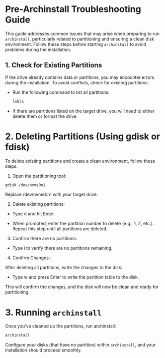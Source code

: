 # Pre-Archinstall Troubleshooting Guide

This guide addresses common issues that may arise when preparing to run `archinstall`, particularly related to partitioning and ensuring a clean disk environment. Follow these steps before starting `archinstall` to avoid problems during the installation.

## 1. Check for Existing Partitions

If the drive already contains data or partitions, you may encounter errors during the installation. To avoid conflicts, check for existing partitions:

- Run the following command to list all partitions:
  ```bash
  lsblk
  ```

- If there are partitions listed on the target drive, you will need to either delete them or format the drive.

# 2. Deleting Partitions (Using gdisk or fdisk)

To delete existing partitions and create a clean environment, follow these steps:

1. Open the partitioning tool:
  ```bash
  gdisk /dev/nvme0n1
  ```

  Replace /dev/nvme0n1 with your target drive.

2. Delete existing partitions:

- Type d and hit Enter.

- When prompted, enter the partition number to delete (e.g., 1, 2, etc.). Repeat this step until all partitions are deleted.

3. Confirm there are no partitions:

- Type i to verify there are no partitions remaining.

4. Confirm Changes:

After deleting all partitions, write the changes to the disk:

- Type w and press Enter to write the partition table to the disk.

This will confirm the changes, and the disk will now be clean and ready for partitioning.

# 3. Running `archinstall`

Once you've cleaned up the partitions, run archinstall:

```bash
archinstall
```

Configure your disks (that have no partition) within `archinstall`, and your installation should proceed smoothly.